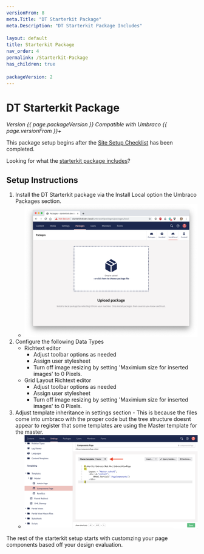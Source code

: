 ```yaml
---
versionFrom: 8
meta.Title: "DT Starterkit Package"
meta.Description: "DT Starterkit Package Includes"

layout: default
title: Starterkit Package
nav_order: 4
permalink: /Starterkit-Package
has_children: true

packageVersion: 2
---
```


# DT Starterkit Package 

*Version {{ page.packageVersion }} Compatible with Umbraco {{ page.versionFrom }}+*

This package setup begins after the [Site Setup Checklist](/MyUmbDocs/site-setup/Site-Setup-Checklist.html#site-setup-checklist) has been completed.

Looking for what the [starterkit package includes](Package-Includes.md)?

## Setup Instructions

1. Install the DT Starterkit package via the Install Local option the Umbraco Packages section.
   - ![Install Local Package](images/v8/umbraco-packages-install-screen.png)
2. Configure the following Data Types
   - Richtext editor
     - Adjust toolbar options as needed
     - Assign user stylesheet
     - Turn off image resizing by setting 'Maximium size for inserted images' to 0 Pixels.
   - Grid Layout Richtext editor
     - Adjust toolbar options as needed
     - Assign user stylesheet
     - Turn off image resizing by setting 'Maximium size for inserted images' to 0 Pixels.
3. Adjust template inheritance in settings section - This is because the files come into umbraco with the proper code but the tree structure doesnt appear to register that some templates are using the Master template for the master. 
   - ![Set template master template](images/v8/page-set-master-temp.png)

The rest of the starterkit setup starts with customzing your page components based off your design evaluation. 